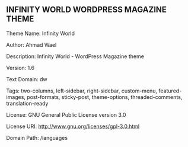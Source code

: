 ## INFINITY WORLD WORDPRESS MAGAZINE THEME ##


Theme Name: Infinity World

Author: Ahmad Wael

Description: Infinity World - WordPress Magazine theme

Version: 1.6

Text Domain: dw

Tags: two-columns, left-sidebar, right-sidebar, custom-menu, featured-images, post-formats, sticky-post, theme-options, threaded-comments, translation-ready

License: GNU General Public License version 3.0

License URI: http://www.gnu.org/licenses/gpl-3.0.html

Domain Path: /languages